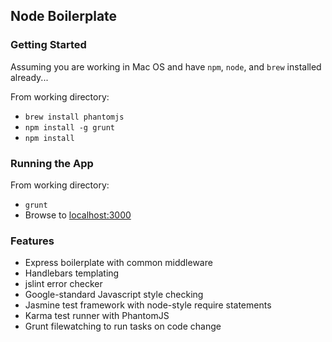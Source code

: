 ## Node Boilerplate

### Getting Started
Assuming you are working in Mac OS and have `npm`, `node`, and `brew` installed already...

From working directory:
* `brew install phantomjs`
* `npm install -g grunt`
* `npm install`

### Running the App
From working directory:
* `grunt`
* Browse to [localhost:3000](http://localhost:3000)

### Features
* Express boilerplate with common middleware
* Handlebars templating
* jslint error checker
* Google-standard Javascript style checking
* Jasmine test framework with node-style require statements
* Karma test runner with PhantomJS
* Grunt filewatching to run tasks on code change
